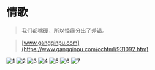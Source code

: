 # 情歌

> 我们都嘴硬，所以怪缘分出了差错。

> [www.gangqinpu.com](https://www.gangqinpu.com/cchtml/931092.htm)

![1](1.gif)
![2](2.gif)
![3](3.gif)
![4](4.gif)
![5](5.gif)
![6](6.gif)
![7](7.gif)

